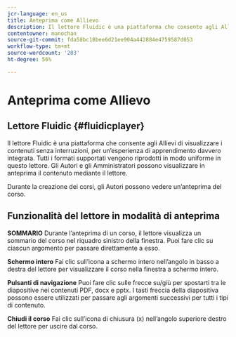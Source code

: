```yaml
---
jcr-language: en_us
title: Anteprima come Allievo
description: Il lettore Fluidic è una piattaforma che consente agli Allievi di visualizzare i contenuti senza interruzioni, per un’esperienza di apprendimento davvero integrata. Tutti i formati supportati vengono riprodotti in modo uniforme in questo lettore. Gli Autori e gli Amministratori possono visualizzare in anteprima il contenuto mediante il lettore.
contentowner: manochan
source-git-commit: fda58bc18bee6d21ee904a442884e4759587d053
workflow-type: tm+mt
source-wordcount: '203'
ht-degree: 56%

---
```




# Anteprima come Allievo

## Lettore Fluidic {#fluidicplayer}

Il lettore Fluidic è una piattaforma che consente agli Allievi di visualizzare i contenuti senza interruzioni, per un’esperienza di apprendimento davvero integrata. Tutti i formati supportati vengono riprodotti in modo uniforme in questo lettore. Gli Autori e gli Amministratori possono visualizzare in anteprima il contenuto mediante il lettore.

Durante la creazione dei corsi, gli Autori possono vedere un’anteprima del corso.

## Funzionalità del lettore in modalità di anteprima

**SOMMARIO** Durante l’anteprima di un corso, il lettore visualizza un sommario del corso nel riquadro sinistro della finestra. Puoi fare clic su ciascun argomento per passare direttamente a esso.

**Schermo intero** Fai clic sull’icona a schermo intero nell’angolo in basso a destra del lettore per visualizzare il corso nella finestra a schermo intero.

**Pulsanti di navigazione** Puoi fare clic sulle frecce su/giù per spostarti tra le diapositive nei contenuti PDF, docx e pptx. I tasti freccia della diapositiva possono essere utilizzati per passare agli argomenti successivi per tutti i tipi di contenuto.

**Chiudi il corso** Fai clic sull’icona di chiusura (x) nell’angolo superiore destro del lettore per uscire dal corso.
